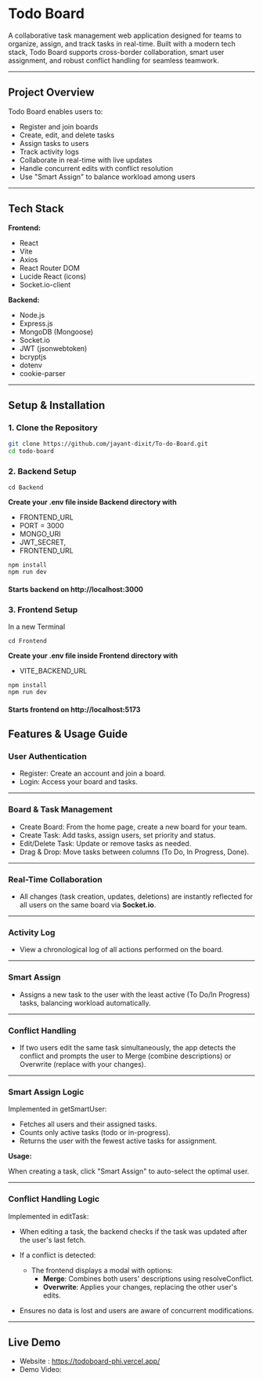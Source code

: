 #  Todo Board

A collaborative task management web application designed for teams to organize, assign, and track tasks in real-time. Built with a modern tech stack, Todo Board supports cross-border collaboration, smart user assignment, and robust conflict handling for seamless teamwork.

---

## Project Overview

Todo Board enables users to:
- Register and join boards
- Create, edit, and delete tasks
- Assign tasks to users
- Track activity logs
- Collaborate in real-time with live updates
- Handle concurrent edits with conflict resolution
- Use "Smart Assign" to balance workload among users

---

## Tech Stack

**Frontend:**
- React
- Vite
- Axios
- React Router DOM
- Lucide React (icons)
- Socket.io-client

**Backend:**
- Node.js
- Express.js
- MongoDB (Mongoose)
- Socket.io
- JWT (jsonwebtoken)
- bcryptjs
- dotenv
- cookie-parser

---

##  Setup & Installation

### 1. Clone the Repository

```sh
git clone https://github.com/jayant-dixit/To-do-Board.git
cd todo-board
```

### 2. Backend Setup
```
cd Backend
```
**Create your .env file inside Backend directory with** 
- FRONTEND_URL
- PORT = 3000
- MONGO_URI 
- JWT_SECRET, 
- FRONTEND_URL

```
npm install
npm run dev
```
#### Starts backend on http://localhost:3000

### 3. Frontend Setup
In a new Terminal
```
cd Frontend
```

**Create your .env file inside Frontend directory with** 
- VITE_BACKEND_URL

```
npm install
npm run dev
```
#### Starts frontend on http://localhost:5173

## Features & Usage Guide

### User Authentication

- Register: Create an account and join a board.
- Login: Access your board and tasks.
---
### Board & Task Management
- Create Board: From the home page, create a new board for your team.
- Create Task: Add tasks, assign users, set priority and status.
- Edit/Delete Task: Update or remove tasks as needed.
- Drag & Drop: Move tasks between columns (To Do, In Progress, Done).

---
### Real-Time Collaboration
- All changes (task creation, updates, deletions) are instantly reflected for all users on the same board via **Socket.io**.
---

### Activity Log
- View a chronological log of all actions performed on the board.

---
### Smart Assign

- Assigns a new task to the user with the least active (To Do/In Progress) tasks, balancing workload automatically.

---
### Conflict Handling
- If two users edit the same task simultaneously, the app detects the conflict and prompts the user to Merge (combine descriptions) or Overwrite (replace with your changes).
---
### Smart Assign Logic
Implemented in getSmartUser:

- Fetches all users and their assigned tasks.
- Counts only active tasks (todo or in-progress).
- Returns the user with the fewest active tasks for assignment.

**Usage:**

When creating a task, click "Smart Assign" to auto-select the optimal user.

---
### Conflict Handling Logic
Implemented in editTask:

- When editing a task, the backend checks if the task was updated after the user's last fetch.
- If a conflict is detected:
  - The frontend displays a modal with options:
    - **Merge**: Combines both users' descriptions using resolveConflict.
    - **Overwrite**: Applies your changes, replacing the other user's edits.


- Ensures no data is lost and users are aware of concurrent modifications.

---

## Live Demo

- Website : https://todoboard-phi.vercel.app/
- Demo Video: 

